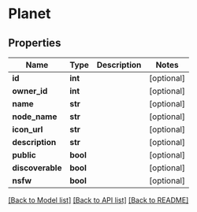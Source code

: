# Planet

## Properties
Name | Type | Description | Notes
------------ | ------------- | ------------- | -------------
**id** | **int** |  | [optional] 
**owner_id** | **int** |  | [optional] 
**name** | **str** |  | [optional] 
**node_name** | **str** |  | [optional] 
**icon_url** | **str** |  | [optional] 
**description** | **str** |  | [optional] 
**public** | **bool** |  | [optional] 
**discoverable** | **bool** |  | [optional] 
**nsfw** | **bool** |  | [optional] 

[[Back to Model list]](../README.md#documentation-for-models) [[Back to API list]](../README.md#documentation-for-api-endpoints) [[Back to README]](../README.md)

